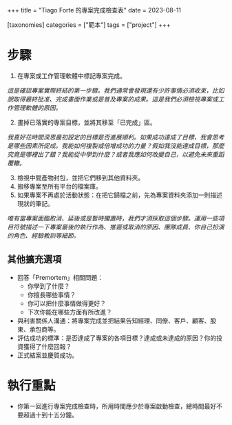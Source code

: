 +++
title = "Tiago Forte 的專案完成檢查表"
date = 2023-08-11

[taxonomies]
categories = ["範本"]
tags = ["project"]
+++

# 步驟
1. 在專案或工作管理軟體中標記專案完成。

*這是確認專案實際終結的第一步驟。我們通常會發現還有少許事情必須收束，比如說取得最終批准、完成書面作業或是普及專案的成果。這是我們必須檢視專案或工作管理軟體的原因。*

2. 畫掉已落實的專案目標，並將其移至「已完成」區。

*我喜好花時間深思最初設定的目標是否進展順利。如果成功達成了目標，我會思考是哪些因素所促成。我能如何複製或倍增成功的力量？假如我沒能達成目標，那麼究竟是哪裡出了錯？我能從中學到什麼？或者我應如何改變自己，以避免未來重蹈覆轍。*

3. 檢視中間產物封包，並把它們移到其他資料夾。
4. 搬移專案至所有平台的檔案庫。
5. 如果專案不再處於活動狀態：在把它歸檔之前，先為專案資料夾添加一則描述現狀的筆記。

*唯有當專案面臨取消、延後或是暫時擱置時，我們才須採取這個步驟。運用一些項目符號描述一下專案最後的執行作為、推遲或取消的原因、團隊成員、你自己扮演的角色、經驗教訓等細節。*

## 其他擴充選項
- 回答「Premortem」相關問題：
  - 你學到了什麼？
  - 你擅長哪些事情？
  - 你可以把什麼事情做得更好？
  - 下次你能在哪些方面有所改進？
- 與利害關係人溝通：將專案完成並把結果告知經理、同僚、客戶、顧客、股東、承包商等。
- 評估成功的標準：是否達成了專案的各項目標？達成或未達成的原因？你的投資獲得了什麼回報？
- 正式結案並慶賀成功。
# 執行重點
- 你第一回進行專案完成檢查時，所用時間應少於專案啟動檢查，總時間最好不要超過十到十五分鐘。
